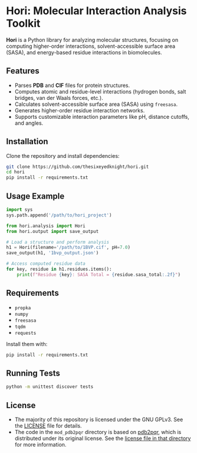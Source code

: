 # Hori: Molecular Interaction Analysis Toolkit

**Hori** is a Python library for analyzing molecular structures, focusing on computing higher-order interactions, solvent-accessible surface area (SASA), and energy-based residue interactions in biomolecules.

## Features
- Parses **PDB** and **CIF** files for protein structures.
- Computes atomic and residue-level interactions (hydrogen bonds, salt bridges, van der Waals forces, etc.).
- Calculates solvent-accessible surface area (SASA) using `freesasa`.
- Generates higher-order residue interaction networks.
- Supports customizable interaction parameters like pH, distance cutoffs, and angles.

## Installation

Clone the repository and install dependencies:

```bash
git clone https://github.com/thesixeyedknight/hori.git
cd hori
pip install -r requirements.txt
```

## Usage Example

```python
import sys
sys.path.append('/path/to/hori_project')

from hori.analysis import Hori
from hori.output import save_output

# Load a structure and perform analysis
h1 = Hori(filename='/path/to/1BVP.cif', pH=7.0)
save_output(h1, '1bvp_output.json')

# Access computed residue data
for key, residue in h1.residues.items():
    print(f"Residue {key}: SASA Total = {residue.sasa_total:.2f}")
```

## Requirements

- `propka`
- `numpy`
- `freesasa`
- `tqdm`
- `requests`

Install them with:

```bash
pip install -r requirements.txt
```

## Running Tests

```bash
python -m unittest discover tests
```

## License

- The majority of this repository is licensed under the GNU GPLv3. See the [LICENSE](./LICENSE) file for details.
- The code in the `mod_pdb2pqr` directory is based on [pdb2pqr](https://github.com/Electrostatics/pdb2pqr), which is distributed under its original license. See the [license file in that directory](./mod_pdb2pqr/LICENCE) for more information.

